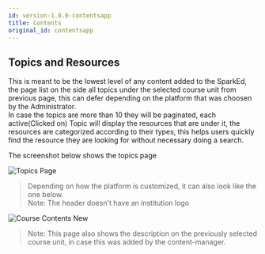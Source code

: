 ```yaml
---
id: version-1.8.0-contentsapp
title: Contents
original_id: contentsapp
---
```


## Topics and Resources  

This is meant to be the lowest level of any content added to the SparkEd, the page list on the side all topics under the selected course unit from previous page, this can defer depending on the platform that was choosen by the Administrator.  
In case the topics are more than 10 they will be paginated, each active(Clicked on) Topic will display the resources that are under it, the resources are categorized according to their types, this helps users quickly find the resource they are looking for without necessary doing a search.  

The screenshot below shows the topics page 

![Topics Page](assets/topicss1.png)  

> Depending on how the platform is customized, it can also look like the one below.  
Note: The header doesn't have an institution logo  

![Course Contents New](assets/contentsapp.png)   

> Note: This page also shows the description on the previously selected course unit, in case this was added by the content-manager.  

